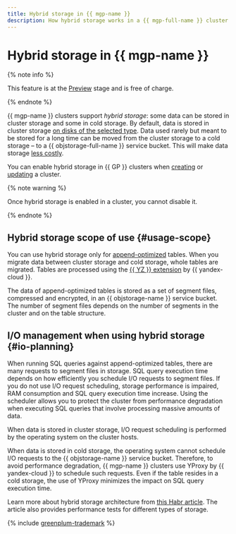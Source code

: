 ```yaml
---
title: Hybrid storage in {{ mgp-name }}
description: How hybrid storage works in a {{ mgp-full-name }} cluster.
---
```


# Hybrid storage in {{ mgp-name }}


{% note info %}

This feature is at the [Preview](../../overview/concepts/launch-stages.md) stage and is free of charge.

{% endnote %}


{{ mgp-name }} clusters support _hybrid storage_: some data can be stored in cluster storage and some in cold storage. By default, data is stored in cluster storage [on disks of the selected type](./storage.md). Data used rarely but meant to be stored for a long time can be moved from the cluster storage to a cold storage – to a {{ objstorage-full-name }} service bucket. This will make data storage [less costly](../pricing/index.md#rules-storage).

You can enable hybrid storage in {{ GP }} clusters when [creating](../operations/cluster-create.md) or [updating](../operations/update.md#change-additional-settings) a cluster.

{% note warning %}

Once hybrid storage is enabled in a cluster, you cannot disable it.

{% endnote %}

## Hybrid storage scope of use {#usage-scope}

You can use hybrid storage only for [append-optimized](./tables.md) tables. When you migrate data between cluster storage and cold storage, whole tables are migrated. Tables are processed using the [{{ YZ }} extension](../operations/extensions/yezzey.md) by {{ yandex-cloud }}.

The data of append-optimized tables is stored as a set of segment files, compressed and encrypted, in an {{ objstorage-name }} service bucket. The number of segment files depends on the number of segments in the cluster and on the table structure.

## I/O management when using hybrid storage {#io-planning}

When running SQL queries against append-optimized tables, there are many requests to segment files in storage. SQL query execution time depends on how efficiently you schedule I/O requests to segment files. If you do not use I/O request scheduling, storage performance is impaired, RAM consumption and SQL query execution time increase. Using the scheduler allows you to protect the cluster from performance degradation when executing SQL queries that involve processing massive amounts of data.

When data is stored in cluster storage, I/O request scheduling is performed by the operating system on the cluster hosts.

When data is stored in cold storage, the operating system cannot schedule I/O requests to the {{ objstorage-name }} service bucket. Therefore, to avoid performance degradation, {{ mgp-name }} clusters use YProxy by {{ yandex-cloud }} to schedule such requests. Even if the table resides in a cold storage, the use of YProxy minimizes the impact on SQL query execution time.

Learn more about hybrid storage architecture from [this Habr article](https://habr.com/en/companies/yandex_cloud_and_infra/articles/831780/). The article also provides performance tests for different types of storage.

{% include [greenplum-trademark](../../_includes/mdb/mgp/trademark.md) %}
